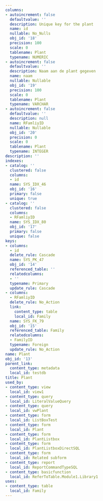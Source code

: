 ```yaml
---
columns:
- autoincrement: false
  defaultvalue: ''
  description: Unique key for the plant
  name: id
  nullable: No_Nulls
  obj_id: '18'
  precision: 100
  scale: 0
  tablename: Plant
  typename: NUMERIC
- autoincrement: false
  defaultvalue: ''
  description: Naam aan de plant gegeven
  name: naam
  nullable: Nullable
  obj_id: '19'
  precision: 100
  scale: 0
  tablename: Plant
  typename: VARCHAR
- autoincrement: false
  defaultvalue: ''
  description: null
  name: RFamliyID
  nullable: Nullable
  obj_id: '20'
  precision: 0
  scale: 0
  tablename: Plant
  typename: INTEGER
description: ''
indexes:
- catalog: ''
  clustered: false
  columns:
  - id
  name: SYS_IDX_46
  obj_id: '16'
  primary: false
  unique: true
- catalog: ''
  clustered: false
  columns:
  - RFamliyID
  name: SYS_IDX_80
  obj_id: '17'
  primary: false
  unique: false
keys:
- columns:
  - id
  delete_rule: Cascade
  name: SYS_PK_47
  obj_id: '14'
  referenced_table: ''
  relatedcolumns:
  - ''
  typename: Primary
  update_rule: Cascade
- columns:
  - RFamliyID
  delete_rule: No_Action
  link:
    content_type: table
    local_id: Family
  name: SYS_FK_79
  obj_id: '15'
  referenced_table: Family
  relatedcolumns:
  - FamilyID
  typename: Foreign
  update_rule: No_Action
name: Plant
obj_id: '13'
parent_link:
  content_type: metadata
  local_id: testdb
title: Plant
used_by:
- content_type: view
  local_id: view1
- content_type: query
  local_id: LiteralValueQuery
- content_type: query
  local_id: vwPlant
- content_type: form
  local_id: ListBoxTest
- content_type: form
  local_id: Plant
- content_type: form
  local_id: PlantListbox
- content_type: form
  local_id: PlantListboxDirectSQL
- content_type: form
  local_id: Related subform
- content_type: report
  local_id: ReportCommandTypeSQL
- content_type: basicfunction
  local_id: ReferToTable.Module1.Library1
uses:
- content_type: table
  local_id: Family
---
```

